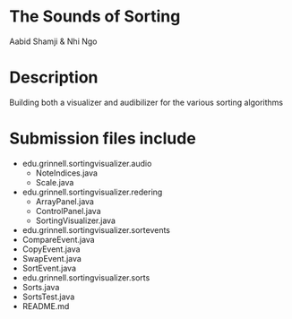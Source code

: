 # The Sounds of Sorting
Aabid Shamji & Nhi Ngo

# Description
Building both a visualizer and audibilizer for the various sorting algorithms

# Submission files include
- edu.grinnell.sortingvisualizer.audio
  - NoteIndices.java
  - Scale.java
- edu.grinnell.sortingvisualizer.redering
  - ArrayPanel.java
  - ControlPanel.java
  - SortingVisualizer.java
 - edu.grinnell.sortingvisualizer.sortevents
  - CompareEvent.java
  - CopyEvent.java
  - SwapEvent.java
  - SortEvent.java
 - edu.grinnell.sortingvisualizer.sorts
  - Sorts.java
  - SortsTest.java
 - README.md
